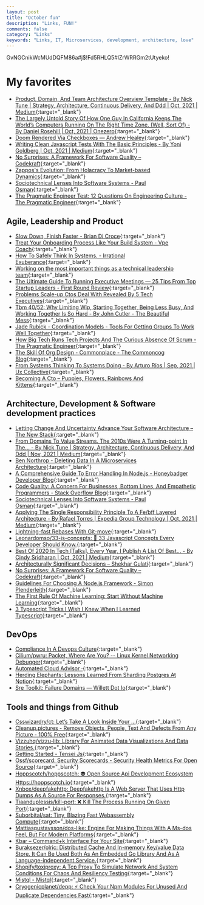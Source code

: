 ```yaml
---
layout: post
title: "October fun"
description: "Links, FUN!"
comments: false
category: "Links"
keywords: "Links, IT, Microservices, development, architecture, love"
---
```

<!-- markdownlint-disable MD033 MD020 MD025--> GvNGCnikWcMUdDQFM86a#j$!Fd5RHLQ5#lZrWRRGm2tUtyeko!
# My favorites<a name="favorites"></a>

- [Product, Domain, And Team Architecture Overview Template - By Nick Tune | Strategy, Architecture, Continuous Delivery, And Ddd | Oct, 2021 | Medium](https://medium.com/nick-tune-tech-strategy-blog/product-domain-and-team-architecture-overview-template-b06550faa061){:target="_blank"}
- [The Largely Untold Story Of How One Guy In California Keeps The World’s Computers Running On The Right Time Zone. (Well, Sort Of) - By Daniel Rosehill | Oct, 2021 | Onezero](https://onezero.medium.com/the-largely-untold-story-of-how-one-guy-in-california-keeps-the-worlds-computers-on-the-right-time-a97a5493bf73){:target="_blank"}
- [Doom Rendered Via Checkboxes — Andrew Healey](https://healeycodes.com/doom-rendered-via-checkboxes){:target="_blank"}
- [Writing Clean Javascript Tests With The Basic Principles - By Yoni Goldberg | Oct, 2021 | Medium](https://yonigoldberg.medium.com/fighting-javascript-tests-complexity-with-the-basic-principles-87b7622eac9a){:target="_blank"}
- [No Surprises: A Framework For Software Quality – Codekraft](https://abdulapopoola.com/2021/09/22/no-surprises-a-framework-for-software-quality/){:target="_blank"}
- [Zappos's Evolution: From Holacracy To Market-based Dynamics](https://corporate-rebels.com/zappos-market-dynamics/){:target="_blank"}
- [Sociotechnical Lenses Into Software Systems - Paul Osman](https://paulosman.me/2021/10/02/sociotechnical-lenses-into-software-systems/){:target="_blank"}
- [The Pragmatic Engineer Test: 12 Questions On Engineering Culture - The Pragmatic Engineer](https://blog.pragmaticengineer.com/pragmatic-engineer-test/){:target="_blank"}

## Agile, Leadership and Product<a name="agile"></a>

- [Slow Down, Finish Faster - Brian Di Croce](https://briandicroce.com/slow-down-finish-faster/){:target="_blank"}
- [Treat Your Onboarding Process Like Your Build System - Vpe Coach](https://medium.com/vpe-coach/treat-your-onboarding-process-like-your-build-system-381474aff0f1){:target="_blank"}
- [How To Safely Think In Systems. - Irrational Exuberance](https://lethain.com/how-to-safely-think-in-systems/){:target="_blank"}
- [Working on the most important things as a technical leadership team](https://www.annashipman.co.uk/jfdi/prioritising-in-tech-leadership.html){:target="_blank"}
- [The Ultimate Guide To Running Executive Meetings — 25 Tips From Top Startup Leaders - First Round Review](https://review.firstround.com/the-ultimate-guide-to-running-executive-meetings-25-tips-from-top-startup-leaders){:target="_blank"}
- [Problems Scale-up Ctos Deal With Revealed By 5 Tech Executives](https://tsh.io/blog/scale-up-challenges/){:target="_blank"}
- [Tbm 40/52: Why Limiting Wip, Starting Together, Being Less Busy, And Working Together Is So Hard - By John Cutler - The Beautiful Mess](https://cutlefish.substack.com/p/tbm-4052-why-limiting-wip-starting){:target="_blank"}
- [Jade Rubick - Coordination Models - Tools For Getting Groups To Work Well Together](https://www.rubick.com/coordination-models/){:target="_blank"}
- [How Big Tech Runs Tech Projects And The Curious Absence Of Scrum - The Pragmatic Engineer](https://blog.pragmaticengineer.com/project-management-at-big-tech/){:target="_blank"}
- [The Skill Of Org Design - Commonplace - The Commoncog Blog](https://commoncog.com/blog/org-design-skill/){:target="_blank"}
- [From Systems Thinking To Systems Doing - By Arturo Ríos | Sep, 2021 | Ux Collective](https://uxdesign.cc/from-systems-thinking-to-systems-doing-c683fe3cd10d){:target="_blank"}
- [Becoming A Cto – Puppies, Flowers, Rainbows And Kittens](https://blog.kevingoldsmith.com/2021/11/01/becoming-a-cto/){:target="_blank"}

## Architecture, Development & Software development practices <a name="development"></a>

- [Letting Change And Uncertainty Advance Your Software Architecture – The New Stack](https://thenewstack.io/letting-change-and-uncertainty-advance-your-software-architecture/){:target="_blank"}
- [From Domains To Value Streams. The 2010s Were A Turning-point In The… - By Nick Tune | Strategy, Architecture, Continuous Delivery, And Ddd | Nov, 2021 | Medium](https://medium.com/nick-tune-tech-strategy-blog/from-domains-to-value-streams-7143405ad93a){:target="_blank"}
- [Ben Northrop - Deleting Data In A Microservices Architecture](http://www.bennorthrop.com/Essays/2021/microservices-architecture-and-deleting-data.php){:target="_blank"}
- [A Comprehensive Guide To Error Handling In Node.js - Honeybadger Developer Blog](https://www.honeybadger.io/blog/errors-nodejs/){:target="_blank"}
- [Code Quality: A Concern For Businesses, Bottom Lines, And Empathetic Programmers - Stack Overflow Blog](https://stackoverflow.blog/2021/10/18/code-quality-a-concern-for-businesses-bottom-lines-and-empathetic-programmers/){:target="_blank"}
- [Sociotechnical Lenses Into Software Systems - Paul Osman](https://paulosman.me/2021/10/02/sociotechnical-lenses-into-software-systems/){:target="_blank"}
- [Applying The Single Responsibility Principle To A Fe/bff Layered Architecture - By Rafael Torres | Expedia Group Technology | Oct, 2021 | Medium](https://medium.com/expedia-group-tech/applying-the-single-responsibility-principle-to-a-fe-bff-layered-architecture-ccf335b35621){:target="_blank"}
- [Lightning-fast Rebases With Git-move](https://blog.waleedkhan.name/in-memory-rebases/){:target="_blank"}
- [Leonardomso/33-js-concepts: 📜 33 Javascript Concepts Every Developer Should Know.](https://github.com/leonardomso/33-js-concepts#readme){:target="_blank"}
- [Best Of 2020 In Tech [Talks]. Every Year, I Publish A List Of Best… - By Cindy Sridharan | Oct, 2021 | Medium](https://copyconstruct.medium.com/best-of-2020-in-tech-talks-2f29002f4a92){:target="_blank"}
- [Architecturally Significant Decisions – Shekhar Gulati](https://shekhargulati.com/2021/09/28/architecturally-significant-decisions/){:target="_blank"}
- [No Surprises: A Framework For Software Quality – Codekraft](https://abdulapopoola.com/2021/09/22/no-surprises-a-framework-for-software-quality/){:target="_blank"}
- [Guidelines For Choosing A Node.js Framework - Simon Plenderleith](https://simonplend.com/guidelines-for-choosing-a-node-js-framework/){:target="_blank"}
- [The First Rule Of Machine Learning: Start Without Machine Learning](https://eugeneyan.com/writing/first-rule-of-ml/){:target="_blank"}
- [3 Typescript Tricks I Wish I Knew When I Learned Typescript](https://www.cstrnt.dev/blog/three-typescript-tricks){:target="_blank"}

## DevOps<a name="devops"></a>

- [Compliance In A Devops Culture](https://martinfowler.com/articles/devops-compliance.html){:target="_blank"}
- [Cilium/pwru: Packet, Where Are You? -- Linux Kernel Networking Debugger](https://github.com/cilium/pwru?ck_subscriber_id=1374922509){:target="_blank"}
- [Automated Cloud Advisor ·](https://disneystreaming.github.io/automated-cloud-advisor/){:target="_blank"}
- [Herding Elephants: Lessons Learned From Sharding Postgres At Notion](https://www.notion.so/blog/sharding-postgres-at-notion){:target="_blank"}
- [Sre Toolkit: Failure Domains — Willett Dot Io](http://www.willett.io/posts/domains/){:target="_blank"}

## Tools and things from Github <a name="tools"></a>

- [Csswizardry/ct: Let’s Take A Look Inside Your <Head>…](https://github.com/csswizardry/ct){:target="_blank"}
- [Cleanup.pictures - Remove Objects, People, Text And Defects From Any Picture - 100% Free](https://cleanup.pictures/){:target="_blank"}
- [Vizzuhq/vizzu-lib: Library For Animated Data Visualizations And Data Stories.](https://github.com/vizzuhq/vizzu-lib){:target="_blank"}
- [Getting Started - Tensei Js](https://tenseijs.com/docs/getting-started){:target="_blank"}
- [Ossf/scorecard: Security Scorecards - Security Health Metrics For Open Source](https://github.com/ossf/scorecard){:target="_blank"}
- [Hoppscotch/hoppscotch: 👽 Open Source Api Development Ecosystem Https://hoppscotch.io](https://github.com/hoppscotch/hoppscotch){:target="_blank"}
- [Xnbox/deepfakehttp: Deepfakehttp Is A Web Server That Uses Http Dumps As A Source For Responses.](https://github.com/xnbox/DeepfakeHTTP){:target="_blank"}
- [Tiaanduplessis/kill-port: ❌ Kill The Process Running On Given Port](https://github.com/tiaanduplessis/kill-port){:target="_blank"}
- [Suborbital/sat: Tiny, Blazing Fast Webassembly Compute](https://github.com/suborbital/sat){:target="_blank"}
- [Mattiasgustavsson/dos-like: Engine For Making Things With A Ms-dos Feel, But For Modern Platforms](https://github.com/mattiasgustavsson/dos-like){:target="_blank"}
- [Kbar – Command+k Interface For Your Site](https://kbar.vercel.app/){:target="_blank"}
- [Buraksezer/olric: Distributed Cache And In-memory Key/value Data Store. It Can Be Used Both As An Embedded Go Library And As A Language-independent Service.](https://github.com/buraksezer/olric){:target="_blank"}
- [Shopify/toxiproxy: A Tcp Proxy To Simulate Network And System Conditions For Chaos And Resiliency Testing](https://github.com/Shopify/toxiproxy){:target="_blank"}
- [Mistql - Mistql](https://www.mistql.com/){:target="_blank"}
- [Cryogenicplanet/depp: ⚡ Check Your Npm Modules For Unused And Duplicate Dependencies Fast](https://github.com/CryogenicPlanet/depp){:target="_blank"}
